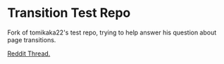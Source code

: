 # Transition Test Repo

Fork of tomikaka22's test repo, trying to help answer his question about page transitions. 

[Reddit Thread.](https://www.reddit.com/r/sveltejs/comments/xjgz9j/im_losing_my_mind_why_arent_my_transitions_working/)
